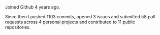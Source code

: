 Joined Github 4 years ago.

Since then I pushed 1103 commits, opened 3 issues and submitted 58 pull requests across 4 personal projects and contributed to 11 public repositories.
